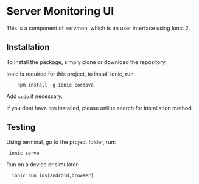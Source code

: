 Server Monitoring UI 
=========================

This is a component of servmon, which is an user interface using Ionic 2. 


Installation
------------

To install the package, simply clone or download the repository.

Ionic is required for this project, to install Ionic, run:

		npm install -g ionic cordova
Add ``sudo`` if necessary.

If you dont have ``npm`` installed, please online search for installation method.

Testing
------------

Using terminal, go to the project folder, run:

     ionic serve

Run on a device or simulator:

	  ionic run ios[android,browser]